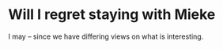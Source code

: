 # Will I regret staying with Mieke
I may – since we have differing views on what is interesting.

<!-- #Life -->

<!-- {BearID:12AC6DA2-7190-431E-886D-950648CC036D-15756-0000130497F06977} -->
